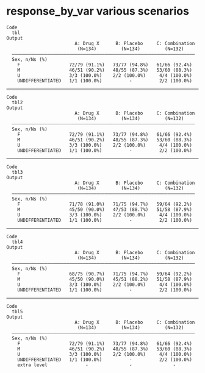 # response_by_var various scenarios

    Code
      tbl
    Output
                             A: Drug X      B: Placebo     C: Combination
                              (N=134)         (N=134)         (N=132)    
      ———————————————————————————————————————————————————————————————————
      Sex, n/Ns (%)                                                      
        F                  72/79 (91.1%)   73/77 (94.8%)   61/66 (92.4%) 
        M                  46/51 (90.2%)   48/55 (87.3%)   53/60 (88.3%) 
        U                  3/3 (100.0%)    2/2 (100.0%)     4/4 (100.0%) 
        UNDIFFERENTIATED   1/1 (100.0%)          -          2/2 (100.0%) 

---

    Code
      tbl2
    Output
                             A: Drug X      B: Placebo     C: Combination
                              (N=134)         (N=134)         (N=132)    
      ———————————————————————————————————————————————————————————————————
      Sex, n/Ns (%)                                                      
        F                  72/79 (91.1%)   73/77 (94.8%)   61/66 (92.4%) 
        M                  46/51 (90.2%)   48/55 (87.3%)   53/60 (88.3%) 
        U                  3/3 (100.0%)    2/2 (100.0%)     4/4 (100.0%) 
        UNDIFFERENTIATED   1/1 (100.0%)          -          2/2 (100.0%) 

---

    Code
      tbl3
    Output
                             A: Drug X      B: Placebo     C: Combination
                              (N=134)         (N=134)         (N=132)    
      ———————————————————————————————————————————————————————————————————
      Sex, n/Ns (%)                                                      
        F                  71/78 (91.0%)   71/75 (94.7%)   59/64 (92.2%) 
        M                  45/50 (90.0%)   47/53 (88.7%)   51/58 (87.9%) 
        U                  3/3 (100.0%)    2/2 (100.0%)     4/4 (100.0%) 
        UNDIFFERENTIATED   1/1 (100.0%)          -          2/2 (100.0%) 

---

    Code
      tbl4
    Output
                             A: Drug X      B: Placebo     C: Combination
                              (N=134)         (N=134)         (N=132)    
      ———————————————————————————————————————————————————————————————————
      Sex, n/Ns (%)                                                      
        F                  68/75 (90.7%)   71/75 (94.7%)   59/64 (92.2%) 
        M                  45/50 (90.0%)   45/51 (88.2%)   51/58 (87.9%) 
        U                  3/3 (100.0%)    2/2 (100.0%)     4/4 (100.0%) 
        UNDIFFERENTIATED   1/1 (100.0%)          -          2/2 (100.0%) 

---

    Code
      tbl5
    Output
                             A: Drug X      B: Placebo     C: Combination
                              (N=134)         (N=134)         (N=132)    
      ———————————————————————————————————————————————————————————————————
      Sex, n/Ns (%)                                                      
        F                  72/79 (91.1%)   73/77 (94.8%)   61/66 (92.4%) 
        M                  46/51 (90.2%)   48/55 (87.3%)   53/60 (88.3%) 
        U                  3/3 (100.0%)    2/2 (100.0%)     4/4 (100.0%) 
        UNDIFFERENTIATED   1/1 (100.0%)          -          2/2 (100.0%) 
        extra level              -               -               -       

